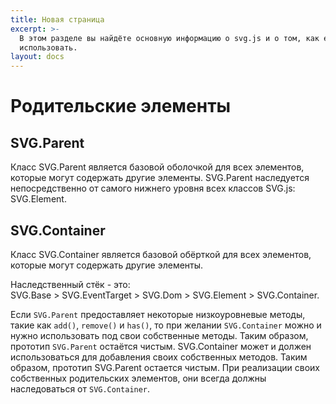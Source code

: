 ```yaml
---
title: Новая страница
excerpt: >-
  В этом разделе вы найдёте основную информацию о svg.js и о том, как его
  использовать.
layout: docs
---
```


# Родительские элементы

## SVG.Parent

Класс SVG.Parent является базовой оболочкой для всех элементов, которые могут содержать другие элементы. SVG.Parent наследуется непосредственно от самого нижнего уровня всех классов SVG.js: SVG.Element. 

## SVG.Container

Класс SVG.Container является базовой обёрткой для всех элементов, которые могут содержать другие элементы.

Наследственный стёк - это:  
SVG.Base > SVG.EventTarget > SVG.Dom > SVG.Element > SVG.Container.

Если `SVG.Parent` предоставляет некоторые низкоуровневые методы, такие как `add()`, `remove()` и `has()`, то при желании `SVG.Container` можно и нужно использовать под свои собственные методы. Таким образом, прототип `SVG.Parent` остаётся чистым.
 SVG.Container может и должен использоваться для добавления своих собственных методов. Таким образом, прототип SVG.Parent остается чистым. При реализации своих собственных родительских элементов, они всегда должны наследоваться от `SVG.Container`.
